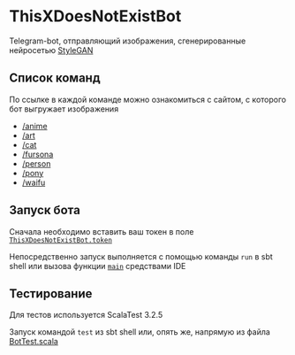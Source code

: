 # ThisXDoesNotExistBot

Telegram-bot, отправляющий изображения, сгенерированные нейросетью [StyleGAN](https://github.com/NVlabs/stylegan)

## Список команд

По ссылке в каждой команде можно ознакомиться с сайтом, с которого бот выгружает изображения

- [/anime](https://thisanimedoesnotexist.ai/)
- [/art](https://thisartworkdoesnotexist.com)
- [/cat](https://thiscatdoesnotexist.com/)
- [/fursona](https://thisfursonadoesnotexist.com/)
- [/person](https://thispersondoesnotexist.com/)
- [/pony](https://thisponydoesnotexist.net/)
- [/waifu](https://www.thiswaifudoesnotexist.net/)

## Запуск бота

Сначала необходимо вставить ваш токен в поле [`ThisXDoesNotExistBot.token`](https://github.com/IdeaSeeker/ThisXDoesNotExistBot/blob/master/src/main/scala/ru/ideaseeker/thisxbot/Main.scala#L16)

Непосредственно запуск выполняется с помощью команды `run` в sbt shell или вызова функции [`main`](https://github.com/IdeaSeeker/ThisXDoesNotExistBot/blob/master/src/main/scala/ru/ideaseeker/thisxbot/Main.scala#L50) средствами IDE

## Тестирование

Для тестов используется ScalaTest 3.2.5

Запуск командой `test` из sbt shell или, опять же, напрямую из файла [BotTest.scala](/src/test/scala/ru/ideaseeker/thisxbot/BotTest.scala)
